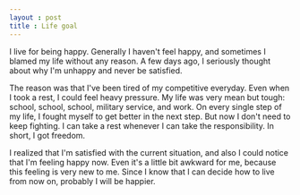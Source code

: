 ```yaml
---
layout : post
title : Life goal
---
```


I live for being happy. Generally I haven't feel happy, and sometimes I blamed my life without any reason. A few days ago, I seriously thought about why I'm unhappy and never be satisfied.

<!--break-->

The reason was that I've been tired of my competitive everyday. Even when I took a rest, I could feel heavy pressure. My life was very mean but tough: school, school, school, military service, and work. On every single step of my life, I fought myself to get better in the next step. But now I don't need to keep fighting. I can take a rest whenever I can take the responsibility. In short, I got freedom.

I realized that I'm satisfied with the current situation, and also I could notice that I'm feeling happy now. Even it's a little bit awkward for me, because this feeling is very new to me. Since I know that I can decide how to live from now on, probably I will be happier.
